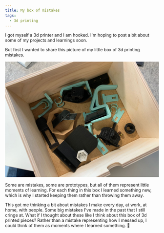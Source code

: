```yaml
---
title: My box of mistakes
tags:
  - 3d printing
---
```


I got myself a 3d printer and I am hooked. I'm hoping to post a bit about some of my projects and learnings soon.

But first I wanted to share this picture of my little box of 3d printing mistakes. 

<!-- excerpt -->

![Wooden box with various incomplete 3d printed objects](IMG_8298.jpeg)

Some are mistakes, some are prototypes, but all of them represent little moments of learning. For each thing in this box I learned something new, which is why I started keeping them rather than throwing them away.

This got me thinking a bit about mistakes I make every day, at work, at home, with people. Some big mistakes I've made in the past that I still cringe at. What if I thought about these like I think about this box of 3d printed pieces? Rather than a mistake representing how I messed up, I could think of them as moments where I learned something. 🤔